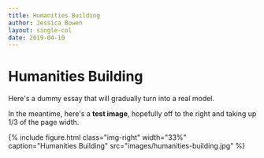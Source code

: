 ```yaml
---
title: Humanities Building
author: Jessica Bowen
layout: single-col
date: 2019-04-10
---
```



# Humanities Building

Here's a dummy essay that will gradually turn into a real model.

In the meantime, here's a **test image**, hopefully off to the right and taking up 1/3 of the page width.

{% include figure.html class="img-right" width="33%" caption="Humanities Building" src="images/humanities-building.jpg" %}